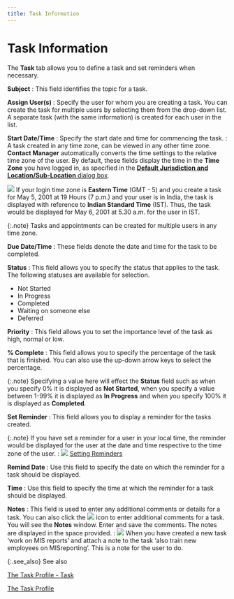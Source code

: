 ```yaml
---
title: Task Information
---
```


# Task Information


The **Task** tab allows you to define  a task and set reminders when necessary.


**Subject**
: This field identifies the topic for a task.


**Assign User(s)**
: Specify the user for whom you are creating a task.  You can create the task for multiple users by selecting them from the  drop-down list. A separate task (with the same information) is created  for each user in the list.


**Start Date/Time**
: Specify the start date and time for commencing the  task.
: A task created in any time zone, can be viewed in  any other time zone. **Contact Manager**  automatically converts the time settings to the relative time zone of  the user. By default, these fields display the time in the **Time 
 Zone** you have logged in, as specified in the [**Default Jurisdiction and Location/Sub-Location**  dialog box]({{site.wwe_chm}}/misc/default_jurisdiction_and_department_dialog_box.html)<font style="color: #ff0000;" color="#FF0000">.</font>


![]({{site.cm_baseurl}}/img/example.gif) If  your login time zone is **Eastern Time**  (GMT - 5) and you create a task for May 5, 2001 at 19 Hours (7 p.m.)  and your user is in India, the task is displayed with reference to **Indian Standard Time** (IST).  Thus, the task would be displayed for May 6, 2001 at 5.30 a.m.  for the user in IST.


{:.note}
Tasks and appointments can be created for  multiple users in any time zone.


**Due Date/Time**
: These fields denote the date and time for the task  to be completed.


**Status**
: This field allows you to specify the status that  applies to the task. The following statuses are available for selection.

- Not Started
- In Progress
- Completed
- Waiting on  someone else
- Deferred



**Priority**
: This field allows you to set the importance level  of the task as high, normal or low.


**% Complete**
: This field allows you to specify the percentage  of the task that is finished. You can also use the up-down arrow keys  to select the percentage.


{:.note}
Specifying a value here will effect the **Status** field such as when you specify  0% it is displayed as **Not Started**,  when you specify a value between 1-99% it is displayed as **In 
 Progress** and when you specify 100% it is displayed as **Completed**.


**Set Reminder**
: This field allows you to display a reminder for  the tasks created.


{:.note}
If you have set a reminder for a user in your  local time, the reminder would be displayed for the user at the date and  time respective to the time zone of the user.
: ![]({{site.cm_baseurl}}/img/lens.gif) [Setting  Reminders]({{site.cm_baseurl}}/reminders-tasks-appointments/setting_reminders.html)


**Remind Date**
: Use this field to specify the date on which the  reminder for a task should be displayed.


**Time**
: Use this field to specify the time at which the  reminder for a task should be displayed.


**Notes**
: This field is used to enter any additional comments  or details for a task. You can also click the ![]({{site.cm_baseurl}}/img/cm_note_icon.gif) icon to enter  additional comments for a task. You will see the **Notes**  window. Enter and save the comments. The notes are displayed in the space  provided.
: ![]({{site.cm_baseurl}}/img/example.gif) When you have created a new task ‘work on MIS  reports’ and attach a note to the task ‘also train new employees on MISreporting’.  This is a note for the user to do.


{:.see_also}
See also


[The  Task Profile - Task]({{site.cm_baseurl}}/tasks/create-a-task/the-task-profile/the_task_profile_steps.html)


[The  Task Profile]({{site.cm_baseurl}}/tasks/task-details/the_task_profile.html)

